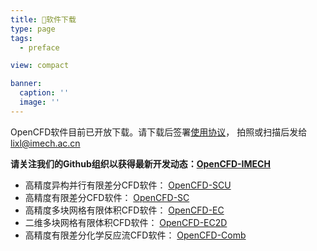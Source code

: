 ```yaml
---
title: 💾软件下载
type: page
tags:
  - preface

view: compact

banner:
  caption: ''
  image: ''
---
```


OpenCFD软件目前已开放下载。请下载后签署[使用协议](./OpenCFD使用协议.pdf)， 拍照或扫描后发给 lixl@imech.ac.cn

**请关注我们的Github组织以获得最新开发动态：[OpenCFD-IMECH](https://github.com/OpenCFD-IMECH)**

- 高精度异构并行有限差分CFD软件： [OpenCFD-SCU](https://github.com/OpenCFD-IMECH/OpenCFD-SCU/archive/refs/tags/3.0.zip)
- 高精度有限差分CFD软件： [OpenCFD-SC](https://github.com/OpenCFD-IMECH/OpenCFD-SC/archive/refs/tags/2.2b.zip) 
- 高精度多块网格有限体积CFD软件： [OpenCFD-EC](https://github.com/OpenCFD-IMECH/OpenCFD-EC/archive/refs/tags/1.16a.zip)
- 二维多块网格有限体积CFD软件： [OpenCFD-EC2D](https://github.com/OpenCFD-IMECH/OpenCFD-EC2D/archive/refs/tags/1.5.4.zip)
- 高精度有限差分化学反应流CFD软件： [OpenCFD-Comb](https://github.com/OpenCFD-IMECH/OpenCFD-Comb/archive/refs/tags/1.5a.zip)
